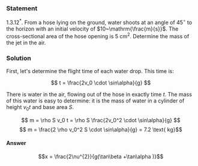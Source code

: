 ###  Statement 

$1.3.12^*.$ From a hose lying on the ground, water shoots at an angle of $45^\circ$ to the horizon with an initial velocity of $10~\mathrm{\frac{m}{s}}$. The cross-sectional area of the hose opening is $5~\text{cm}^2$. Determine the mass of the jet in the air. 

### Solution

First, let's determine the flight time of each water drop. This time is:

$$ t = \frac{2v_0 \cdot \sin\alpha}{g} $$ 

There is water in the air, flowing out of the hose in exactly time $t$. The mass of this water is easy to determine: it is the mass of water in a cylinder of height $v_0 t$ and base area $S$.

$$ m = \rho S v_0 t = \rho S \frac{2v_0^2 \cdot \sin\alpha}{g} $$ $$ m = \frac{2 \rho v_0^2 S \cdot \sin\alpha}{g} = 7.2 \text{ kg}$$ 

#### Answer

$$x = \frac{2\nu^{2}}{g(\tan\beta +\tan\alpha )}$$ 
